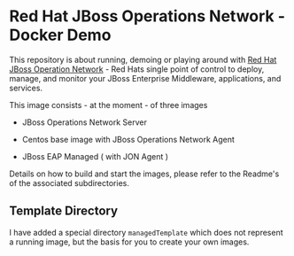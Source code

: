 Red Hat JBoss Operations Network - Docker Demo
==============================================

This repository is about running, demoing or playing around with
[Red Hat JBoss Operation Network](http://www.redhat.com/products/jbossenterprisemiddleware/operations-network/) - Red Hats single point of control to deploy, manage, and monitor your JBoss Enterprise Middleware, applications, and services.

This image consists - at the moment - of three images

* JBoss Operations Network Server

* Centos base image with JBoss Operations Network Agent

* JBoss EAP Managed ( with JON Agent )

Details on how to build and start the images, please refer to the Readme's of the associated subdirectories.

Template Directory
------------------

I have added a special directory `managedTemplate` which does not represent a running image, but the basis for 
you to create your own images.
